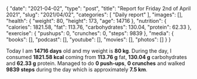 {
    "date": "2021-04-02",
    "type": "post",
    "title": "Report for Friday 2nd of April 2021",
    "slug": "2021\/04\/02",
    "categories": [
        "Daily report"
    ],
    "images": [],
    "health": {
        "weight": 80,
        "height": 173,
        "age": 14716
    },
    "nutrition": {
        "calories": 1821.58,
        "fat": 113.76,
        "carbohydrates": 130.04,
        "protein": 62.33
    },
    "exercise": {
        "pushups": 0,
        "crunches": 0,
        "steps": 9839
    },
    "media": {
        "books": [],
        "podcast": [],
        "youtube": [],
        "movies": [],
        "photos": []
    }
}

Today I am <strong>14716 days</strong> old and my weight is <strong>80 kg</strong>. During the day, I consumed <strong>1821.58 kcal</strong> coming from <strong>113.76 g</strong> fat, <strong>130.04 g</strong> carbohydrates and <strong>62.33 g</strong> protein. Managed to do <strong>0 push-ups</strong>, <strong>0 crunches</strong> and walked <strong>9839 steps</strong> during the day which is approximately <strong>7.5 km</strong>.